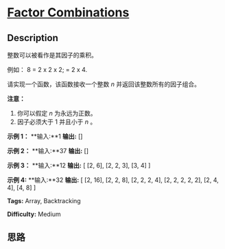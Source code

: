# [Factor Combinations][title]

## Description

整数可以被看作是其因子的乘积。

例如：
            8 = 2 x 2 x 2;      = 2 x 4.

请实现一个函数，该函数接收一个整数 _n_  并返回该整数所有的因子组合。

**注意：**

  1. 你可以假定 _n_ 为永远为正数。
  2. 因子必须大于 1 并且小于 _n_ 。

**示例 1：**
            **输入:**1    **输出:** []    

**示例 2：**
            **输入:**37    **输出:** []

**示例 3：**
            **输入:**12    **输出:**    [      [2, 6],      [2, 2, 3],      [3, 4]    ]

**示例 4:**
            **输入:**32    **输出:**    [      [2, 16],      [2, 2, 8],      [2, 2, 2, 4],      [2, 2, 2, 2, 2],      [2, 4, 4],      [4, 8]    ]    


**Tags:** Array, Backtracking

**Difficulty:** Medium

## 思路

[title]: https://leetcode-cn.com/problems/factor-combinations
